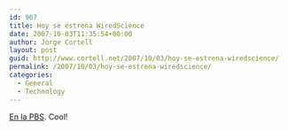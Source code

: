 ```yaml
---
id: 967
title: Hoy se estrena WiredScience
date: 2007-10-03T11:35:54+00:00
author: Jorge Cortell
layout: post
guid: http://www.cortell.net/2007/10/03/hoy-se-estrena-wiredscience/
permalink: /2007/10/03/hoy-se-estrena-wiredscience/
categories:
  - General
  - Technology
---
```

<a target="_blank" title="WiredScience" href="http://www.pbs.org/kcet/wiredscience/">En la PBS</a>. Cool!